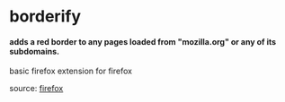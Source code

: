 # borderify

#### adds a red border to any pages loaded from "mozilla.org" or any of its subdomains.

basic firefox extension for firefox

source: [firefox](https://developer.mozilla.org/en-US/docs/Mozilla/Add-ons/WebExtensions)
